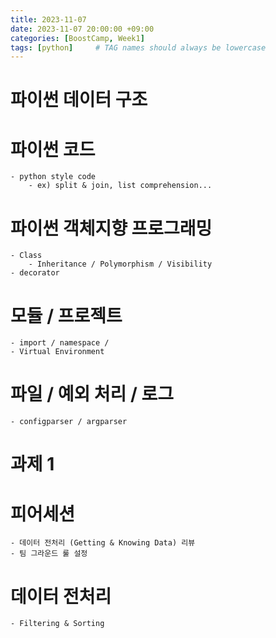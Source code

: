 ```yaml
---
title: 2023-11-07
date: 2023-11-07 20:00:00 +09:00
categories: [BoostCamp, Week1]
tags: [python]     # TAG names should always be lowercase
---
```


# 파이썬 데이터 구조
# 파이썬 코드
	- python style code
		- ex) split & join, list comprehension...
# 파이썬 객체지향 프로그래밍
	- Class
		- Inheritance / Polymorphism / Visibility
	- decorator
# 모듈 / 프로젝트
	- import / namespace / 
	- Virtual Environment
# 파일 / 예외 처리 / 로그
	- configparser / argparser
# 과제 1

# 피어세션
	- 데이터 전처리 (Getting & Knowing Data) 리뷰
	- 팀 그라운드 룰 설정

# 데이터 전처리
	- Filtering & Sorting

